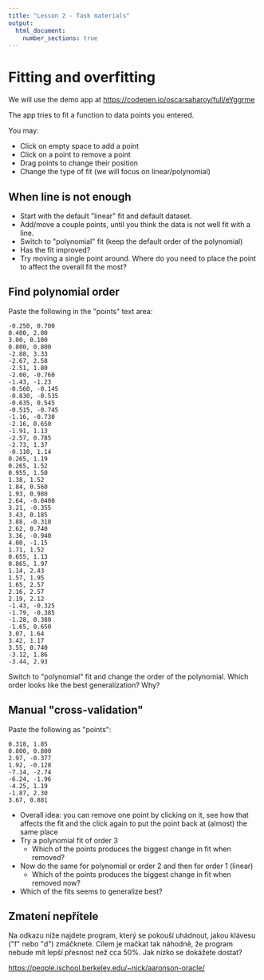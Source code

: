 ```yaml
---
title: "Lesson 2 - Task materials"
output: 
  html_document:
    number_sections: true
---
```



# Fitting and overfitting

We will use the demo app at https://codepen.io/oscarsaharoy/full/eYggrme

The app tries to fit a function to data points you entered.

You may:

- Click on empty space to add a point
- Click on a point to remove a point
- Drag points to change their position
- Change the type of fit (we will focus on linear/polynomial)


## When line is not enough

- Start with the default "linear" fit and default dataset. 
- Add/move a couple points, until you think the data is not well fit with a line.
- Switch to "polynomial" fit (keep the default order of the polynomial)
- Has the fit improved?
- Try moving a single point around. Where do you need to place the point to affect the overall fit the most?

## Find polynomial order

Paste the following in the "points" text area:

```
-0.250, 0.700
0.400, 2.00
3.00, 0.100
0.800, 0.800
-2.88, 3.33
-2.67, 2.58
-2.51, 1.80
-2.00, -0.760
-1.43, -1.23
-0.560, -0.145
-0.830, -0.535
-0.635, 0.545
-0.515, -0.745
-1.16, -0.730
-2.16, 0.650
-1.91, 1.13
-2.57, 0.785
-2.73, 1.37
-0.110, 1.14
0.265, 1.19
0.265, 1.52
0.955, 1.50
1.38, 1.52
1.84, 0.560
1.93, 0.980
2.64, -0.0400
3.21, -0.355
3.43, 0.185
3.88, -0.310
2.62, 0.740
3.36, -0.940
4.00, -1.15
1.71, 1.52
0.655, 1.13
0.865, 1.97
1.14, 2.43
1.57, 1.95
1.65, 2.57
2.16, 2.57
2.19, 2.12
-1.43, -0.325
-1.79, -0.385
-1.28, 0.380
-1.65, 0.650
3.07, 1.64
3.42, 1.17
3.55, 0.740
-3.12, 1.86
-3.44, 2.93
```

Switch to "polynomial" fit and change the order of the polynomial. Which order looks like the best generalization?
Why?

## Manual "cross-validation"

Paste the following as "points":

```
0.318, 1.85
0.800, 0.800
2.97, -0.377
1.92, -0.128
-7.14, -2.74
-6.24, -1.96
-4.25, 1.19
-1.87, 2.30
3.67, 0.881
```

- Overall idea: you can remove one point by clicking on it, see how that affects the fit and the click again to put the point back at (almost) the same place
- Try a polynomial fit of order 3
  - Which of the points produces the biggest change in fit when removed?
- Now do the same for polynomial or order 2 and then for order 1 (linear)
  - Which of the points produces the biggest change in fit when removed now?
- Which of the fits seems to generalize best?


## Zmatení nepřítele

Na odkazu níže najdete program, který se pokouší uhádnout, jakou klávesu ("f" nebo "d") zmáčknete.
Cílem je mačkat tak náhodně, že program nebude mít lepší přesnost než cca 50%. Jak nízko se dokážete dostat?

https://people.ischool.berkeley.edu/~nick/aaronson-oracle/
